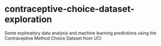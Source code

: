 # contraceptive-choice-dataset-exploration
Some exploratory data analysis and machine learning predictions using the Contraceptive Method Choice Dataset from UCI

